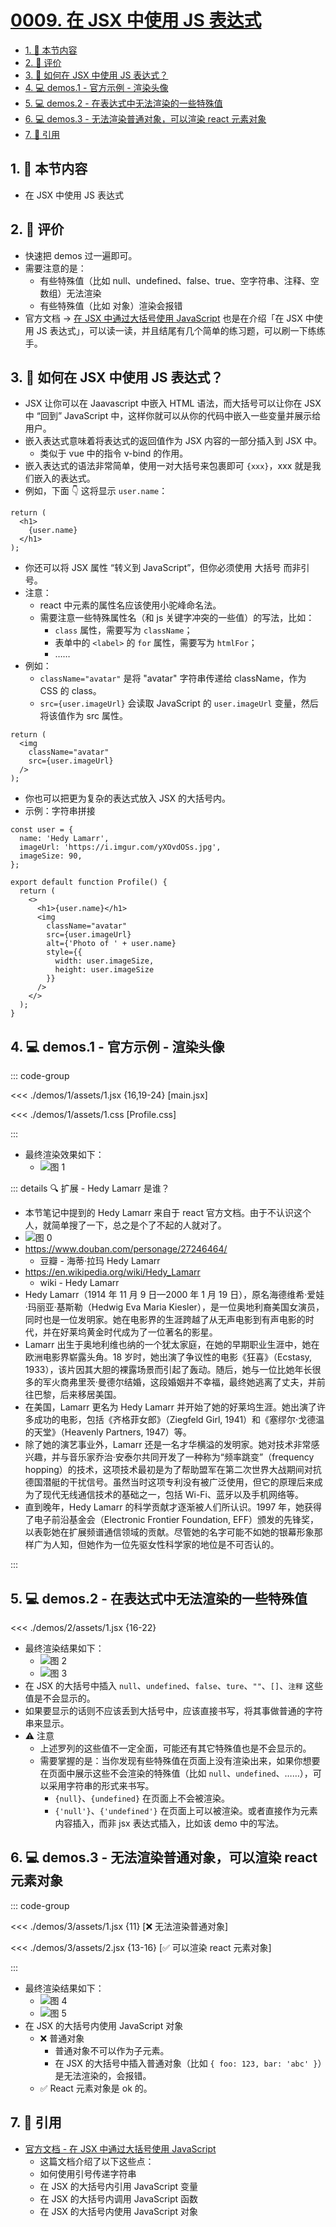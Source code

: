 # [0009. 在 JSX 中使用 JS 表达式](https://github.com/tnotesjs/TNotes.react/tree/main/notes/0009.%20%E5%9C%A8%20JSX%20%E4%B8%AD%E4%BD%BF%E7%94%A8%20JS%20%E8%A1%A8%E8%BE%BE%E5%BC%8F)

<!-- region:toc -->

- [1. 🎯 本节内容](#1--本节内容)
- [2. 🫧 评价](#2--评价)
- [3. 🤔 如何在 JSX 中使用 JS 表达式？](#3--如何在-jsx-中使用-js-表达式)
- [4. 💻 demos.1 - 官方示例 - 渲染头像](#4--demos1---官方示例---渲染头像)
- [5. 💻 demos.2 - 在表达式中无法渲染的一些特殊值](#5--demos2---在表达式中无法渲染的一些特殊值)
- [6. 💻 demos.3 - 无法渲染普通对象，可以渲染 react 元素对象](#6--demos3---无法渲染普通对象可以渲染-react-元素对象)
- [7. 🔗 引用](#7--引用)

<!-- endregion:toc -->

## 1. 🎯 本节内容

- 在 JSX 中使用 JS 表达式

## 2. 🫧 评价

- 快速把 demos 过一遍即可。
- 需要注意的是：
  - 有些特殊值（比如 null、undefined、false、true、空字符串、注释、空数组）无法渲染
  - 有些特殊值（比如 对象）渲染会报错
- 官方文档 -> [在 JSX 中通过大括号使用 JavaScript][1] 也是在介绍「在 JSX 中使用 JS 表达式」，可以读一读，并且结尾有几个简单的练习题，可以刷一下练练手。

## 3. 🤔 如何在 JSX 中使用 JS 表达式？

- JSX 让你可以在 Jaavascript 中嵌入 HTML 语法，而大括号可以让你在 JSX 中 “回到” JavaScript 中，这样你就可以从你的代码中嵌入一些变量并展示给用户。
- 嵌入表达式意味着将表达式的返回值作为 JSX 内容的一部分插入到 JSX 中。
  - 类似于 vue 中的指令 v-bind 的作用。
- 嵌入表达式的语法非常简单，使用一对大括号来包裹即可 `{xxx}`，xxx 就是我们嵌入的表达式。
- 例如，下面 👇 这将显示 `user.name`：

```jsx{3}
return (
  <h1>
    {user.name}
  </h1>
);
```

- 你还可以将 JSX 属性 “转义到 JavaScript”，但你必须使用 大括号 而非引号。
- 注意：
  - react 中元素的属性名应该使用小驼峰命名法。
  - 需要注意一些特殊属性名（和 js 关键字冲突的一些值）的写法，比如：
    - `class` 属性，需要写为 `className`；
    - 表单中的 `<label>` 的 `for` 属性，需要写为 `htmlFor`；
    - ……
- 例如：
  - `className="avatar"` 是将 "avatar" 字符串传递给 className，作为 CSS 的 class。
  - `src={user.imageUrl}` 会读取 JavaScript 的 `user.imageUrl` 变量，然后将该值作为 src 属性。

```jsx{4}
return (
  <img
    className="avatar"
    src={user.imageUrl}
  />
);
```

- 你也可以把更为复杂的表达式放入 JSX 的大括号内。
- 示例：字符串拼接

```jsx{14}
const user = {
  name: 'Hedy Lamarr',
  imageUrl: 'https://i.imgur.com/yXOvdOSs.jpg',
  imageSize: 90,
};

export default function Profile() {
  return (
    <>
      <h1>{user.name}</h1>
      <img
        className="avatar"
        src={user.imageUrl}
        alt={'Photo of ' + user.name}
        style={{
          width: user.imageSize,
          height: user.imageSize
        }}
      />
    </>
  );
}
```

## 4. 💻 demos.1 - 官方示例 - 渲染头像

::: code-group

<<< ./demos/1/assets/1.jsx {16,19-24} [main.jsx]

<<< ./demos/1/assets/1.css [Profile.css]

:::

- 最终渲染效果如下：
  - ![图 1](https://cdn.jsdelivr.net/gh/tnotesjs/imgs@main/2025-06-24-14-49-42.png)

::: details 🔍 扩展 - Hedy Lamarr 是谁？

- 本节笔记中提到的 Hedy Lamarr 来自于 react 官方文档。由于不认识这个人，就简单搜了一下，总之是个了不起的人就对了。
- ![图 0](https://cdn.jsdelivr.net/gh/tnotesjs/imgs@main/2025-06-24-14-49-20.png)
- https://www.douban.com/personage/27246464/
  - 豆瓣 - 海蒂·拉玛 Hedy Lamarr
- https://en.wikipedia.org/wiki/Hedy_Lamarr
  - wiki - Hedy Lamarr
- Hedy Lamarr（1914 年 11 月 9 日—2000 年 1 月 19 日），原名海德维希·爱娃·玛丽亚·基斯勒（Hedwig Eva Maria Kiesler），是一位奥地利裔美国女演员，同时也是一位发明家。她在电影界的生涯跨越了从无声电影到有声电影的时代，并在好莱坞黄金时代成为了一位著名的影星。
- Lamarr 出生于奥地利维也纳的一个犹太家庭，在她的早期职业生涯中，她在欧洲电影界崭露头角。18 岁时，她出演了争议性的电影《狂喜》（Ecstasy, 1933），该片因其大胆的裸露场景而引起了轰动。随后，她与一位比她年长很多的军火商弗里茨·曼德尔结婚，这段婚姻并不幸福，最终她逃离了丈夫，并前往巴黎，后来移居美国。
- 在美国，Lamarr 更名为 Hedy Lamarr 并开始了她的好莱坞生涯。她出演了许多成功的电影，包括《齐格菲女郎》（Ziegfeld Girl, 1941）和《塞缪尔·戈德温的天堂》（Heavenly Partners, 1947）等。
- 除了她的演艺事业外，Lamarr 还是一名才华横溢的发明家。她对技术非常感兴趣，并与音乐家乔治·安泰尔共同开发了一种称为“频率跳变”（frequency hopping）的技术，这项技术最初是为了帮助盟军在第二次世界大战期间对抗德国潜艇的干扰信号。虽然当时这项专利没有被广泛使用，但它的原理后来成为了现代无线通信技术的基础之一，包括 Wi-Fi、蓝牙以及手机网络等。
- 直到晚年，Hedy Lamarr 的科学贡献才逐渐被人们所认识。1997 年，她获得了电子前沿基金会（Electronic Frontier Foundation, EFF）颁发的先锋奖，以表彰她在扩展频谱通信领域的贡献。尽管她的名字可能不如她的银幕形象那样广为人知，但她作为一位先驱女性科学家的地位是不可否认的。

:::

## 5. 💻 demos.2 - 在表达式中无法渲染的一些特殊值

<<< ./demos/2/assets/1.jsx {16-22}

- 最终渲染结果如下：
  - ![图 2](https://cdn.jsdelivr.net/gh/tnotesjs/imgs@main/2025-06-24-14-56-06.png)
  - ![图 3](https://cdn.jsdelivr.net/gh/tnotesjs/imgs@main/2025-06-24-14-56-15.png)
- 在 JSX 的大括号中插入 `null`、`undefined`、`false`、`ture`、`""`、`[]`、`注释` 这些值是不会显示的。
- 如果要显示的话则不应该丢到大括号中，应该直接书写，将其事做普通的字符串来显示。
- ⚠️ 注意
  - 上述罗列的这些值不一定全面，可能还有其它特殊值也是不会显示的。
  - 需要掌握的是：当你发现有些特殊值在页面上没有渲染出来，如果你想要在页面中展示这些不会渲染的特殊值（比如 `null`、`undefined`、……），可以采用字符串的形式来书写。
    - `{null}`、`{undefined}` 在页面上不会被渲染。
    - `{'null'}`、`{'undefined'}` 在页面上可以被渲染。或者直接作为元素内容插入，而非 jsx 表达式插入，比如该 demo 中的写法。

## 6. 💻 demos.3 - 无法渲染普通对象，可以渲染 react 元素对象

::: code-group

<<< ./demos/3/assets/1.jsx {11} [❌ 无法渲染普通对象]

<<< ./demos/3/assets/2.jsx {13-16} [✅ 可以渲染 react 元素对象]

:::

- 最终渲染结果如下：
  - ![图 4](https://cdn.jsdelivr.net/gh/tnotesjs/imgs@main/2025-06-24-14-57-32.png)
  - ![图 5](https://cdn.jsdelivr.net/gh/tnotesjs/imgs@main/2025-06-24-14-57-41.png)
- 在 JSX 的大括号内使用 JavaScript 对象
  - ❌ 普通对象
    - 普通对象不可以作为子元素。
    - 在 JSX 的大括号中插入普通对象（比如 `{ foo: 123, bar: 'abc' }`）是无法渲染的，会报错。
  - ✅ React 元素对象是 ok 的。

## 7. 🔗 引用

- [官方文档 - 在 JSX 中通过大括号使用 JavaScript][1]
  - 这篇文档介绍了以下这些点：
  - 如何使用引号传递字符串
  - 在 JSX 的大括号内引用 JavaScript 变量
  - 在 JSX 的大括号内调用 JavaScript 函数
  - 在 JSX 的大括号内使用 JavaScript 对象

[1]: https://zh-hans.react.dev/learn/javascript-in-jsx-with-curly-braces
